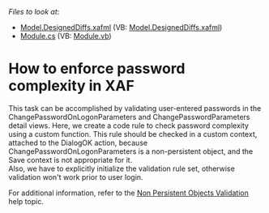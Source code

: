 <!-- default file list -->
*Files to look at*:

* [Model.DesignedDiffs.xafml](./CS/Solution161.Module/Model.DesignedDiffs.xafml) (VB: [Model.DesignedDiffs.xafml](./VB/Solution161.Module/Model.DesignedDiffs.xafml))
* [Module.cs](./CS/Solution161.Module/Module.cs) (VB: [Module.vb](./VB/Solution161.Module/Module.vb))
<!-- default file list end -->
# How to enforce password complexity in XAF


<p>This task can be accomplished by validating user-entered passwords in the ChangePasswordOnLogonParameters and ChangePasswordParameters detail views. Here, we create a code rule to check password complexity using a custom function. This rule should be checked in a custom context, attached to the DialogOK action, because ChangePasswordOnLogonParameters is a non-persistent object, and the Save context is not appropriate for it.<br />
Also, we have to explicitly initialize the validation rule set, otherwise validation won't work prior to user login.</p><p>For additional information, refer to the <a href="http://documentation.devexpress.com/#Xaf/CustomDocument3259"><u>Non Persistent Objects Validation</u></a> help topic.</p>

<br/>


